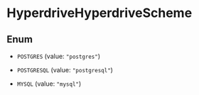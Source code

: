 

# HyperdriveHyperdriveScheme

## Enum


* `POSTGRES` (value: `"postgres"`)

* `POSTGRESQL` (value: `"postgresql"`)

* `MYSQL` (value: `"mysql"`)



